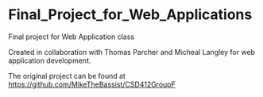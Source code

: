 # Final_Project_for_Web_Applications
Final project for Web Application class

Created in collaboration with Thomas Parcher and Micheal Langley for web application development. 

The original project can be found at https://github.com/MikeTheBassist/CSD412GroupF